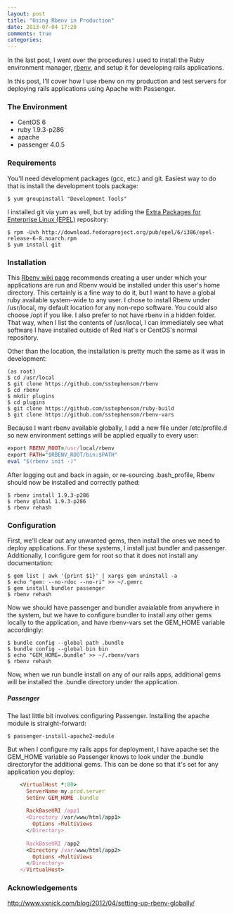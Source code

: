 ```yaml
---
layout: post
title: "Using Rbenv in Production"
date: 2013-07-04 17:20
comments: true
categories: 
---
```


In the last post, I went over the procedures I used to install the Ruby environment manager,
[rbenv](https://github.com/sstephenson/rbenv), and setup it for developing rails applications.

In this post, I'll cover how I use rbenv on my production and test servers for deploying rails applications using Apache
with Passenger.

### The Environment

* CentOS 6
* ruby 1.9.3-p286
* apache
* passenger 4.0.5

### Requirements

You'll need development packages (gcc, etc.) and git.  Easiest way to do that is install the development tools package:

    $ yum groupinstall "Development Tools"

I installed git via yum as well, but by adding the 
[Extra Packages for Enterprise Linux (EPEL)](http://fedoraproject.org/wiki/EPEL) repository:

    $ rpm -Uvh http://download.fedoraproject.org/pub/epel/6/i386/epel-release-6-8.noarch.rpm
    $ yum install git


### Installation

This [Rbenv wiki page](https://github.com/sstephenson/rbenv/wiki/Deploying-with-rbenv) recommends
creating a user under which your applications are run and Rbenv would be installed under this user's home directory.
This certainly is a fine way to do it, but I want to have a global ruby available system-wide to any user.  I chose to install
Rbenv under /usr/local, my default location for any non-repo software.  You could also choose /opt if you like.  I also
prefer to not have rbenv in a hidden folder.  That way, when I list the contents of /usr/local, I can
immediately see what software I have installed outside of Red Hat's or CentOS's normal repository.

Other than the location, the installation is pretty much the same as it was in development:

    (as root)
    $ cd /usr/local
    $ git clone https://github.com/sstephenson/rbenv
    $ cd rbenv
    $ mkdir plugins
    $ cd plugins
    $ git clone https://github.com/sstephenson/ruby-build
    $ git clone https://github.com/sstephenson/rbenv-vars

Because I want rbenv available globally, I add a new file under /etc/profile.d so new environment settings will be
applied equally to every user:

``` ruby /etc/profile.d/rbenv.sh
export RBENV_ROOT=/usr/local/rbenv
export PATH="$RBENV_ROOT/bin:$PATH"
eval "$(rbenv init -)"
```

After logging out and back in again, or re-sourcing .bash_profile, Rbenv should now be installed and correctly pathed:

    $ rbenv install 1.9.3-p286
    $ rbenv global 1.9.3-p286
    $ rbenv rehash

### Configuration

First, we'll clear out any unwanted gems, then install the ones we need to deploy applications.  For these systems, I install
just bundler and passenger.  Additionally, I configure gem for root so that it does not install any documentation:

    $ gem list | awk '{print $1}' | xargs gem uninstall -a
    $ echo "gem: --no-rdoc --no-ri" >> ~/.gemrc
    $ gem install bundler passenger
    $ rbenv rehash

Now we should have passenger and bundler avaialable from anywhere in the system, but we have to configure bundler to
install any other gems locally to the application, and have rbenv-vars set the GEM_HOME variable accordingly:

    $ bundle config --global path .bundle
    $ bundle config --global bin bin
    $ echo "GEM_HOME=.bundle" >> ~/.rbenv/vars
    $ rbenv rehash

Now, when we run bundle install on any of our rails apps, additional gems will be installed the .bundle directory
under the application.

##### Passenger

The last little bit involves configuring Passenger.  Installing the apache module is straight-forward:

    $ passenger-install-apache2-module

But when I configure my rails apps for deployment, I have apache set the GEM_HOME variable so Passenger knows to 
look under the .bundle directoryfor the additional gems.  This can be done so that it's set for any application you deploy:

``` ruby /etc/httpd/conf.d/passenger.conf
    <VirtualHost *:80>
      ServerName my.prod.server
      SetEnv GEM_HOME .bundle
    
      RackBaseURI /app1
      <Directory /var/www/html/app1>
        Options -MultiViews
      </Directory>
    
      RackBaseURI /app2
      <Directory /var/www/html/app2>
        Options -MultiViews
      </Directory>
    </VirtualHost>
```

### Acknowledgements

http://www.vxnick.com/blog/2012/04/setting-up-rbenv-globally/







